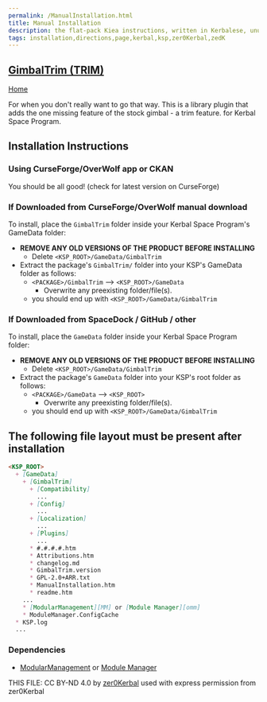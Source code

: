 ```yaml
---
permalink: /ManualInstallation.html
title: Manual Installation
description: the flat-pack Kiea instructions, written in Kerbalese, unusally present
tags: installation,directions,page,kerbal,ksp,zer0Kerbal,zedK
---
```

<!-- ManualInstallation.md v1.0.0.0
GimbalTrim (TRIM)
created: 20 Jun 2022
updated: 20 Jun 2023

TEMPLATE: ManualInstallation.md v1.1.9.1
created: 01 Feb 2022
updated: 26 Apr 2023

based upon work by Lisias -->
## [GimbalTrim (TRIM)][mod]

[Home](./index.md)

For when you don't really want to go that way. This is a library plugin that adds the one missing feature of the stock gimbal - a trim feature. for Kerbal Space Program.

## Installation Instructions

### Using CurseForge/OverWolf app or CKAN

You should be all good! (check for latest version on CurseForge)

### If Downloaded from CurseForge/OverWolf manual download

To install, place the `GimbalTrim` folder inside your Kerbal Space Program's GameData folder:

* **REMOVE ANY OLD VERSIONS OF THE PRODUCT BEFORE INSTALLING**
  * Delete `<KSP_ROOT>/GameData/GimbalTrim`
* Extract the package's `GimbalTrim/` folder into your KSP's GameData folder as follows:
  * `<PACKAGE>/GimbalTrim` --> `<KSP_ROOT>/GameData`
    * Overwrite any preexisting folder/file(s).
  * you should end up with `<KSP_ROOT>/GameData/GimbalTrim`

### If Downloaded from SpaceDock / GitHub / other

To install, place the `GameData` folder inside your Kerbal Space Program folder:

* **REMOVE ANY OLD VERSIONS OF THE PRODUCT BEFORE INSTALLING**
  * Delete `<KSP_ROOT>/GameData/GimbalTrim`
* Extract the package's `GameData` folder into your KSP's root folder as follows:
  * `<PACKAGE>/GameData` --> `<KSP_ROOT>`
    * Overwrite any preexisting folder/file(s).
  * you should end up with `<KSP_ROOT>/GameData/GimbalTrim`

## The following file layout must be present after installation

```markdown
<KSP_ROOT>
  + [GameData]
    + [GimbalTrim]
      + [Compatibility]
        ...
      + [Config]
        ...
      + [Localization]
        ...
      + [Plugins]
        ...
      * #.#.#.#.htm
      * Attributions.htm
      * changelog.md
      * GimbalTrim.version
      * GPL-2.0+ARR.txt
      * ManualInstallation.htm
      * readme.htm
    ...
    * [ModularManagement][MM] or [Module Manager][omm]
    * ModuleManager.ConfigCache
  * KSP.log
  ...
```

### Dependencies

* [ModularManagement][MM] or [Module Manager][omm]

[MM]: https://www.curseforge.com/kerbal/ksp-mods/ModularManagement "ModularManagement (MM)"
[omm]: https://forum.kerbalspaceprogram.com/index.php?/topic/50533-*/ "Module Manager"

THIS FILE: CC BY-ND 4.0 by [zer0Kerbal](https://github.com/zer0Kerbal)
  used with express permission from zer0Kerbal

[mod]: https://www.curseforge.com/kerbal/ksp-mods/GimbalTrim "GimbalTrim (TRIM)"